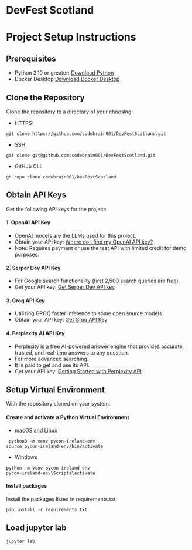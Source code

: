 # DevFest Scotland

# Project Setup Instructions


## Prerequisites
- Python 3.10 or greater: [Download Python](python.org/downloads)
- Docker Desktop [Download Docker Desktop](https://www.docker.com/products/docker-desktop/)

## Clone the Repository
Clone the repository to a directory of your choosing:

- HTTPS:
```
git clone https://github.com/codebrain001/DevFestScotland.git
```

- SSH:
```
git clone git@github.com:codebrain001/DevFestScotland.git
```

- GitHub CLI:
```
gh repo clone codebrain001/DevFestScotland
```

## Obtain API Keys
Get the following API keys for the project:

#### 1.  OpenAI API Key
- OpenAI models are the LLMs used for this project.
- Obtain your API key: [Where do I find my OpenAI API key?](https://help.openai.com/en/articles/4936850-where-do-i-find-my-openai-api-key)
- Note: Requires payment or use the test API with limited credit for demo purposes. 


#### 2. Serper Dev API Key
- For Google search functionality (first 2,500 search queries are free).
- Get your API key: [Get Serper Dev API key](https://serper.dev/api-key)

#### 3. Groq API Key
- Utilizing GROQ faster inference to some open source models
- Obtain your API key: [Get Groq API Key](https://console.groq.com/keys)

#### 4. Perplexity AI API Key
- Perplexity is a free AI-powered answer engine that provides accurate, trusted, and real-time answers to any question.
- For more advanced searching.
- It is paid to get and use its API.
- Get your API key: [Getting Started with Perplexity API](https://docs.perplexity.ai/guides/getting-started)

## Setup Virtual Environment
With the repository cloned on your system.

####  Create and activate a Python Virtual Environment
- macOS and Linux
```
 python3 -m venv pycon-ireland-env
source pycon-ireland-env/bin/activate
```
- Windows
```
python -m venv pycon-ireland-env
pycon-ireland-env\Scripts\activate
```

#### Install packages

Install the packages listed in requirements.txt:
```
pip install -r requirements.txt
```

## Load jupyter lab

```
jupyter lab
```
